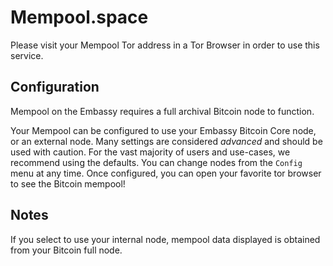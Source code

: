# Mempool.space 

Please visit your Mempool Tor address in a Tor Browser in order to use this service.
## Configuration

Mempool on the Embassy requires a full archival Bitcoin node to function.

Your Mempool can be configured to use your Embassy Bitcoin Core node, or an external node. Many settings are considered _advanced_ and should be used with caution. For the vast majority of users and use-cases, we recommend using the defaults. You can change nodes from the `Config` menu at any time. Once configured, you can open your favorite tor browser to see the Bitcoin mempool!

## Notes

If you select to use your internal node, mempool data displayed is obtained from your Bitcoin full node.